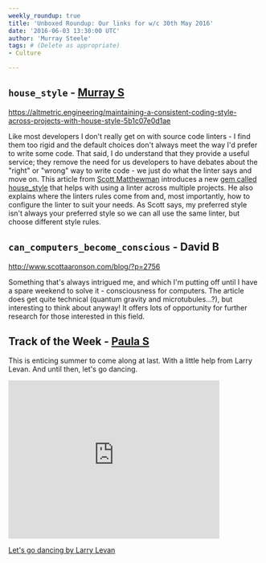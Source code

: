 ```yaml
---
weekly_roundup: true
title: 'Unboxed Roundup: Our links for w/c 30th May 2016'
date: '2016-06-03 13:30:00 UTC'
author: 'Murray Steele'
tags: # (Delete as appropriate)
- Culture

---
```


## `house_style` - [Murray S](/people#murray-steele)

https://altmetric.engineering/maintaining-a-consistent-coding-style-across-projects-with-house-style-5b1c07e0d1ae

Like most developers I don't really get on with source code linters - I find them too rigid and the default choices don't always meet the way I'd prefer to write some code.  That said, I do understand that they provide a useful service; they remove the need for us developers to have debates about the "right" or "wrong" way to write code - we just do what the linter says and move on.  This article from [Scott Matthewman](https://twitter.com/scottm) introduces a new [gem called house_style](https://rubygems.org/gems/house_style) that helps with using a linter across multiple projects.  He also explains where the linters rules come from and, most importantly, how to configure the linter to suit your needs.  As Scott says, my preferred style isn't always your preferred style so we can all use the same linter, but choose different style rules.

## `can_computers_become_conscious` - David B

http://www.scottaaronson.com/blog/?p=2756

Something that's always intrigued me, and which I'm putting off until I have a spare weekend to solve it - consciousness for computers. The article does get quite technical (quantum gravity and microtubules…?), but interesting to think about anyway! It offers lots of opportunity for further research for those interested in this field.

## Track of the Week - [Paula S](/people#paula-stepinska)

This is enticing summer to come along at last. With a little help from Larry Levan. And until then, let's go dancing.

<iframe width="420" height="315" src="https://www.youtube.com/embed/5ST9PP-xao8" frameborder="0" allowfullscreen></iframe>

[Let's go dancing by Larry Levan](https://www.youtube.com/watch?v=5ST9PP-xao8)
